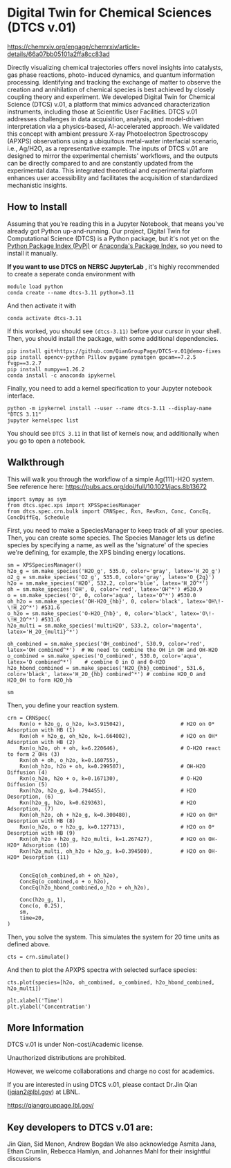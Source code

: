 # Digital Twin for Chemical Sciences (DTCS v.01) 
https://chemrxiv.org/engage/chemrxiv/article-details/66a07bb05101a2ffa8cc83ad

Directly visualizing chemical trajectories offers novel insights into catalysts, gas phase reactions, photo-induced dynamics, and quantum information processing. Identifying and tracking the exchange of matter to observe the creation and annihilation of chemical species is best achieved by closely coupling theory and experiment. We developed Digital Twin for Chemical Science (DTCS) v.01, a platform that mimics advanced characterization instruments, including those at Scientific User Facilities. DTCS v.01 addresses challenges in data acquisition, analysis, and model-driven interpretation via a physics-based, AI-accelerated approach. We validated this concept with ambient pressure X-ray Photoelectron Spectroscopy (APXPS) observations using a ubiquitous metal-water interfacial scenario, i.e., Ag/H2O, as a representative example. The inputs of DTCS v.01 are designed to mirror the experimental chemists' workflows, and the outputs can be directly compared to and are constantly updated from the experimental data. This integrated theoretical and experimental platform enhances user accessibility and facilitates the acquisition of standardized mechanistic insights.

## How to Install
Assuming that you're reading this in a Jupyter Notebook, that means you've already got Python up-and-running. Our project, Digital Twin for Computational Science (DTCS) is a Python package, but it's not yet on the [Python Package Index (PyPi)](https://pypi.org/) or [Anaconda's Package Index](https://anaconda.org/anaconda/repo), so you need to install it manually.

**If you want to use DTCS on NERSC JupyterLab** , it's highly recommended to create a seperate conda environment with
```
module load python
conda create --name dtcs-3.11 python=3.11
```

And then activate it with
```
conda activate dtcs-3.11
```
If this worked, you should see `(dtcs-3.11)` before your cursor in your shell. Then, you should install the package, with some additional dependencies.
```
pip install git+https://github.com/QianGroupPage/DTCS-v.01@demo-fixes
pip install opencv-python Pillow pygame pymatgen gpcam==7.2.5 fvgp==3.2.7
pip install numpy==1.26.2
conda install -c anaconda ipykernel
```

Finally, you need to add a kernel specification to your Jupyter notebook interface.

```
python -m ipykernel install --user --name dtcs-3.11 --display-name "DTCS 3.11"
jupyter kernelspec list
```

You should see `DTCS 3.11` in that list of kernels now, and additionally when you go to open a notebook.

## Walkthrough
This will walk you through the workflow of a simple Ag(111)-H2O system.
See reference here: https://pubs.acs.org/doi/full/10.1021/jacs.8b13672

    import sympy as sym
    from dtcs.spec.xps import XPSSpeciesManager
    from dtcs.spec.crn.bulk import CRNSpec, Rxn, RevRxn, Conc, ConcEq, ConcDiffEq, Schedule
    
First, you need to make a SpeciesManager to keep track of all your species.
Then, you can create some species.
The Species Manager lets us define species by specifying a name, as well as the 'signature' of the species we're defining, for example, the XPS binding energy locations.

    sm = XPSSpeciesManager()
    h2o_g = sm.make_species('H2O_g', 535.0, color='gray', latex='H_2O_g')
    o2_g = sm.make_species('O2_g', 535.0, color='gray', latex='O_{2g}')
    h2o = sm.make_species('H2O', 532.2, color='blue', latex='H_2O^*')
    oh = sm.make_species('OH', 0, color='red', latex='OH^*') #530.9
    o = sm.make_species('O', 0, color='aqua', latex='O^*') #530.0
    oh_h2o = sm.make_species('OH-H2O_{hb}', 0, color='black', latex='OH\!-\!H_2O^*') #531.6
    o_h2o = sm.make_species('O-H2O_{hb}', 0, color='black', latex='O\!-\!H_2O^*') #531.6
    h2o_multi = sm.make_species('multiH2O', 533.2, color='magenta', latex='H_2O_{multi}^*')

    oh_combined = sm.make_species('OH_combined', 530.9, color='red', latex='OH combined^*')  # We need to combine the OH in OH and OH-H2O
    o_combined = sm.make_species('O_combined', 530.0, color='aqua', latex='O combined^*')    # combine O in O and O-H2O
    h2o_hbond_combined = sm.make_species('H2O_{hb}_combined', 531.6, color='black', latex='H_2O_{hb} combined^*') # combine H2O_O and H2O_OH to form H2O_hb

    sm
    
Then, you define your reaction system.

    crn = CRNSpec(
        Rxn(o + h2o_g, o_h2o, k=3.915042),                  # H2O on O* Adsorption with HB (1)
        Rxn(oh + h2o_g, oh_h2o, k=1.664002),                # H2O on OH* Adsorption with HB (2)
        Rxn(o_h2o, oh + oh, k=6.220646),                    # O-H2O react to form 2 OHs (3)
        Rxn(oh + oh, o_h2o, k=0.160755),
        Rxn(oh_h2o, h2o + oh, k=0.299507),                  # OH-H2O Diffusion (4)
        Rxn(o_h2o, h2o + o, k=0.167130),                    # O-H2O Diffusion (5)
        Rxn(h2o, h2o_g, k=0.794455),                        # H2O Desorption, (6)
        Rxn(h2o_g, h2o, k=0.629363),                        # H2O Adsorption, (7)
        Rxn(oh_h2o, oh + h2o_g, k=0.300480),                # H2O on OH* Desorption with HB (8)
        Rxn(o_h2o, o + h2o_g, k=0.127713),                  # H2O on O* Desorption with HB (9)
        Rxn(oh_h2o + h2o_g, h2o_multi, k=1.267427),         # H2O on OH-H2O* Adsorption (10)
        Rxn(h2o_multi, oh_h2o + h2o_g, k=0.394500),         # H2O on OH-H2O* Desorption (11)
    
                                                                 
        ConcEq(oh_combined,oh + oh_h2o),                         
        ConcEq(o_combined,o + o_h2o),
        ConcEq(h2o_hbond_combined,o_h2o + oh_h2o),
    
        Conc(h2o_g, 1),                                     
        Conc(o, 0.25),
        sm,
        time=20,
    )


Then, you solve the system. This simulates the system for 20 time units as defined above.

    cts = crn.simulate()
    
And then to plot the APXPS spectra with selected surface species:

    cts.plot(species=[h2o, oh_combined, o_combined, h2o_hbond_combined, h2o_multi])

    plt.xlabel('Time')
    plt.ylabel('Concentration')


## More Information
DTCS v.01 is under Non-cost/Academic license. 

Unauthorized distributions are prohibited.

However, we welcome collaborations and charge no cost for academics. 

If you are interested in using DTCS v.01, please contact Dr.Jin Qian (jqian2@lbl.gov) at LBNL.

https://qiangrouppage.lbl.gov/

## Key developers to DTCS v.01 are:
Jin Qian, Sid Menon, Andrew Bogdan
We also acknowledge Asmita Jana, Ethan Crumlin, Rebecca Hamlyn, and Johannes Mahl for their insightful discussions
